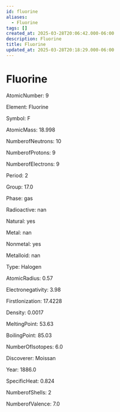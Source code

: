 ```yaml
---
id: fluorine
aliases:
  - Fluorine
tags: []
created_at: 2025-03-28T20:06:42.000-06:00
description: Fluorine
title: Fluorine
updated_at: 2025-03-28T20:18:29.000-06:00
---
```




# Fluorine

AtomicNumber: 9

Element: Fluorine

Symbol: F

AtomicMass: 18.998

NumberofNeutrons: 10

NumberofProtons: 9

NumberofElectrons: 9

Period: 2

Group: 17.0

Phase: gas

Radioactive: nan

Natural: yes

Metal: nan

Nonmetal: yes

Metalloid: nan

Type: Halogen

AtomicRadius: 0.57

Electronegativity: 3.98

FirstIonization: 17.4228

Density: 0.0017

MeltingPoint: 53.63

BoilingPoint: 85.03

NumberOfIsotopes: 6.0

Discoverer: Moissan

Year: 1886.0

SpecificHeat: 0.824

NumberofShells: 2

NumberofValence: 7.0

